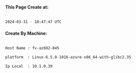 
   
#### This Page Create at:

```bash

2024-03-31 - 18:47:47 UTC

```

#### Create By Machine:

```bash

Host Name : fv-az692-845

platform  : Linux-6.5.0-1016-azure-x86_64-with-glibc2.35

Ip Local  : 10.1.0.39

```

